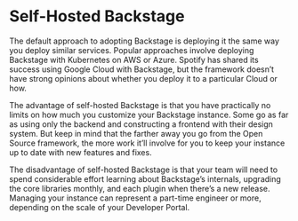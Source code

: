 # Self-Hosted Backstage #

The default approach to adopting Backstage is deploying it the same way you deploy similar services. Popular approaches involve deploying Backstage with Kubernetes on AWS or Azure. Spotify has shared its success using Google Cloud with Backstage, but the framework doesn’t have strong opinions about whether you deploy it to a particular Cloud or how. 

The advantage of self-hosted Backstage is that you have practically no limits on how much you customize your Backstage instance. Some go as far as using only the backend and constructing a frontend with their design system. But keep in mind that the farther away you go from the Open Source framework, the more work it’ll involve for you to keep your instance up to date with new features and fixes.

The disadvantage of self-hosted Backstage is that your team will need to spend considerable effort learning about Backstage’s internals, upgrading the core libraries monthly, and each plugin when there’s a new release. Managing your instance can represent a part-time engineer or more, depending on the scale of your Developer Portal.